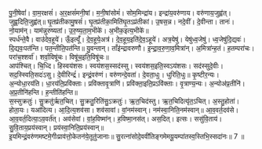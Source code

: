 

  
पु॒नी॒षेवां॑। वा॒म॒रक्षसं॑। अ॒र॒क्षसं॑मनी॒षां। म॒नी॒षांसोमं॑। सोम॒मिन्द्रा॑य। इन्द्रा॑य॒वरु॑णाय। वरु॑णाय॒जुह्व॑त्। जुह्व॒दिति॒जुह्व॑त्॥ घृ॒तप्र॑तीकामु॒षसं॑। घृ॒तप्र॑तीका॒मिति॑घृ॒तऽप्र॑तीकां। उ॒षस॒न्न। नदे॒वीं। दे॒वीन्ता। तानः॑। नो॒याम॑न्। याम॑न्नुरुष्यतां। उ॒रु॒ष्य॒ता॒म॒भीके॑। अ॒भीक॒इत्य॒भीके॑॥  
स्पर्ध॑न्ते॒वै। वाउ॑देव॒हूये॑। ऊँ॒इत्यूँ॑। दे॒व॒हूये॒अत्र॑। दे॒व॒हूय॒इति॑दे॒व॒ऽहूये॑। अत्र॒येषु॑। येषु॑ध्व॒जेषु॑। ध्व॒जेषु॑दि॒द्यवः॑। दि॒द्यवः॒पत॑न्ति। पत॒न्तीति॒पत॑न्ति॥ यु॒वन्तान्। ताँइ॑न्द्रावरुणौ। इ॒न्द्रा॒व॒रु॒णा॒व॒मित्रा॑न्। अ॒मित्रा॑न्ह॒तं। ह॒तम्परा॑चः। परा॑च॒श्शर्वा॑। शर्वा॒विषू॑चः। विषू॑च॒इति॒विषू॑चः॥  
आप॑श्चित्। चि॒ध्दि। हिस्वय॑शसः। स्वय॑शस॒स्सद॑स्सु। स्वय॑शस॒इति॒स्वऽय॑शसः। सद॑स्सुदे॒वीः। सद॒स्स्विति॒सदः॑ऽसु। दे॒वीरिन्द्रं॑। इन्द्रं॒वरु॑णं। वरु॑णन्दे॒वता॑। दे॒वता॒धुः। धुरिति॒धुः॥ कृ॒ष्टीर॒न्यः। अ॒न्योधा॒रय॑ति। धा॒रय॑ति॒प्रवि॑क्ताः। प्रवि॑क्तावृ॒त्राणि॑। प्रवि॑क्ता॒इति॒प्रऽवि॑क्ताः। वृ॒त्राण्य॒न्यः। अ॒न्योअ॑प्र॒तीनि॑। अ॒प्र॒तीनि॑हन्ति। ह॒न्तीति॑हन्ति॥  
स॒स्सुक्रतुः॑। सु॒क्रतु॑र्ऋत॒चित्। सु॒क्रतु॒रिति॑सु॒ऽक्रतुः॑। ऋ॒त॒चिद॑स्तु। ऋ॒त॒चिदित्यृ॑त॒ऽचित्। अ॒स्तु॒होता॑। होता॒यः। यआ॑दित्य। आ॒दि॒त्य॒शव॑सा। शव॑सावां। वां॒नम॑स्वान्। नम॑स्वा॒निति॒नम॑स्वान्॥ आ॒व॒वर्त॒दव॑से। आ॒व॒वर्त॒दित्या॒ऽव॒वर्त॑त्। अव॑सेवां। वां॒ह॒विष्मा॑न्। ह॒विष्मा॒नस॑त्। अस॒दित्। इत्सः। ससु॑वि॒ताय॑। सु॒वि॒ताय॒प्रय॑स्वान्। प्रय॑स्वा॒निति॒प्रय॑स्वान्॥  
इ॒यमिन्द्रं॒वरु॑णमष्टमे॒गीःप्राव॑त्तो॒केतन॑ये॒तूतु॑जानाः॥ सु॒रत्ना॑सोदे॒ववी॑तिङ्गमेमयू॒यम्पा॑तस्व॒स्तिभि॒स्सदा॑नः॥ 7 ॥  

